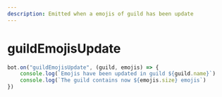 ```yaml
---
description: Emitted when a emojis of guild has been update
---
```


# guildEmojisUpdate

```javascript
bot.on("guildEmojisUpdate", (guild, emojis) => {
    console.log(`Emojis have been updated in guild ${guild.name}`)
    console.log(`The guild contains now ${emojis.size} emojis`)
})
```
